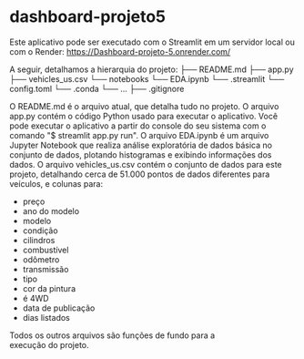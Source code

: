# dashboard-projeto5

Este aplicativo pode ser executado com o Streamlit em um servidor local ou com o Render: 
https://Dashboard-projeto-5.onrender.com/

A seguir, detalhamos a hierarquia do projeto:
├── README.md
├── app.py
├── vehicles_us.csv
└── notebooks
    └── EDA.ipynb
└── .streamlit
    └── config.toml
└── .conda
└── ...
├── .gitignore

O README.md é o arquivo atual, que detalha tudo no projeto. O arquivo app.py contém o código Python usado para executar o aplicativo. Você pode executar o aplicativo a partir do console do seu sistema com o comando "$ streamlit app.py run". O arquivo EDA.ipynb é um arquivo Jupyter Notebook que realiza análise exploratória de dados básica no conjunto de dados, plotando histogramas e exibindo informações dos dados. O arquivo vehicles_us.csv contém o conjunto de dados para este projeto, detalhando cerca de 51.000 pontos de dados diferentes para veículos, e colunas para:
- preço
- ano do modelo
- modelo
- condição
- cilindros
- combustível
- odômetro
- transmissão
- tipo
- cor da pintura
- é 4WD
- data de publicação
- dias listados

Todos os outros arquivos são funções de fundo para a execução do projeto.
